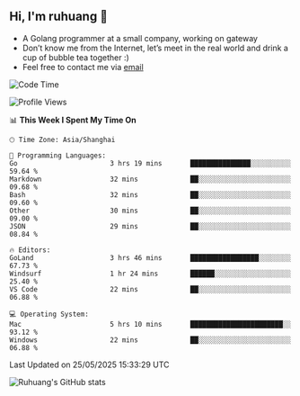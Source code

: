 ## Hi, I'm ruhuang 👋

- A Golang programmer at a small company, working on gateway
- Don’t know me from the Internet, let’s meet in the real world and drink a cup of bubble tea together :)
- Feel free to contact me via [email](mailto:ruhuang2001@gmail.com)
<!--START_SECTION:waka-->
![Code Time](http://img.shields.io/badge/Code%20Time-526%20hrs%2046%20mins-blue)

![Profile Views](http://img.shields.io/badge/Profile%20Views-0-blue)

📊 **This Week I Spent My Time On** 

```text
🕑︎ Time Zone: Asia/Shanghai

💬 Programming Languages: 
Go                       3 hrs 19 mins       ███████████████░░░░░░░░░░   59.64 % 
Markdown                 32 mins             ██░░░░░░░░░░░░░░░░░░░░░░░   09.68 % 
Bash                     32 mins             ██░░░░░░░░░░░░░░░░░░░░░░░   09.60 % 
Other                    30 mins             ██░░░░░░░░░░░░░░░░░░░░░░░   09.00 % 
JSON                     29 mins             ██░░░░░░░░░░░░░░░░░░░░░░░   08.84 % 

🔥 Editors: 
GoLand                   3 hrs 46 mins       █████████████████░░░░░░░░   67.73 % 
Windsurf                 1 hr 24 mins        ██████░░░░░░░░░░░░░░░░░░░   25.40 % 
VS Code                  22 mins             ██░░░░░░░░░░░░░░░░░░░░░░░   06.88 % 

💻 Operating System: 
Mac                      5 hrs 10 mins       ███████████████████████░░   93.12 % 
Windows                  22 mins             ██░░░░░░░░░░░░░░░░░░░░░░░   06.88 % 
```


 Last Updated on 25/05/2025 15:33:29 UTC
<!--END_SECTION:waka-->

![Ruhuang's GitHub stats](https://github-readme-stats.vercel.app/api?username=ruhuang2001&count_private=true&hide_title=true&show_icons=true&theme=vue)

